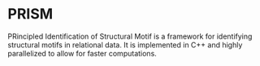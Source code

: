 # PRISM
PRincipled Identification of Structural Motif is a framework for identifying structural motifs in relational data. It is implemented in C++ and highly parallelized to allow for faster computations.

